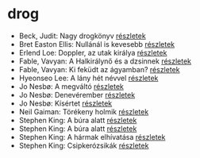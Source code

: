 # drog

- Beck, Judit: Nagy drogkönyv [részletek](../_details/Beck%2C%20Judit.md#id_646)
- Bret Easton Ellis: Nullánál is kevesebb [részletek](../_details/Bret%20Easton%20Ellis.md#id_1273)
- Erlend Loe: Doppler, az utak királya [részletek](../_details/Erlend%20Loe.md#id_531)
- Fable, Vavyan: A Halkirálynő és a dzsinnek [részletek](../_details/Fable%2C%20Vavyan.md#id_173)
- Fable, Vavyan: Ki feküdt az ágyamban? [részletek](../_details/Fable%2C%20Vavyan.md#id_181)
- Hyeonseo Lee: A lány hét névvel [részletek](../_details/Hyeonseo%20Lee.md#id_988)
- Jo Nesbø: A megváltó [részletek](../_details/Jo%20Nesb%C3%B8.md#id_592)
- Jo Nesbø: Denevérember [részletek](../_details/Jo%20Nesb%C3%B8.md#id_581)
- Jo Nesbø: Kísértet [részletek](../_details/Jo%20Nesb%C3%B8.md#id_591)
- Neil Gaiman: Törékeny holmik [részletek](../_details/Neil%20Gaiman.md#id_1436)
- Stephen King: A búra alatt [részletek](../_details/Stephen%20King.md#id_556)
- Stephen King: A búra alatt [részletek](../_details/Stephen%20King.md#id_557)
- Stephen King: A hármak elhívatása [részletek](../_details/Stephen%20King.md#id_540)
- Stephen King: Csipkerózsikák [részletek](../_details/Stephen%20King.md#id_1204)